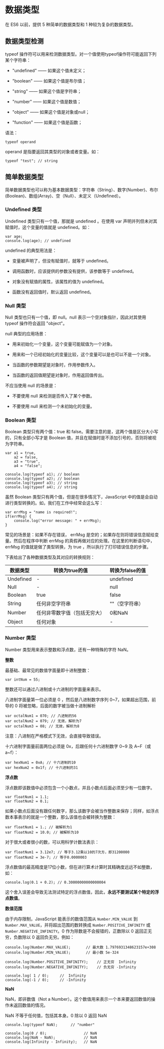 # 数据类型

在 ES6 以前，提供 5 种简单的数据类型和 1 种较为复杂的数据类型。

## 数据类型检测

typeof 操作符可以用来检测数据类型。对一个值使用typeof操作符可能返回下列某个字符串：

* "undefined" —— 如果这个值未定义；

* "boolean" —— 如果这个值是布尔值；

* "string" —— 如果这个值是字符串；

* "number" —— 如果这个值是数值；

* "object" —— 如果这个值是对象或null；

* "function" —— 如果这个值是函数；


语法：

```
typeof operand
```

operand 是指要返回其类型的对象或者变量。如：

```
typeof "test"; // string
```

## 简单数据类型

简单数据类型也可以称为基本数据类型：字符串（String）、数字\(Number\)、布尔\(Boolean\)、数组\(Array\)、空（Null）、未定义（Undefined）。

### Undefined 类型

Undefined 类型只有一个值，那就是 undefined 。在使用 var 声明并列但未对其赋值时，这个变量的值就是 undefined。如：

```
var age;
console.log(age); // undefined
```

undefined 的典型用法是：

* 变量被声明了，但没有赋值时，就等于 undefined。

* 调用函数时，应该提供的参数没有提供，该参数等于 undefined。

* 对象没有赋值的属性，该属性的值为 undefined。

* 函数没有返回值时，默认返回 undefined。


### Null 类型

Null 类型也只有一个值，即 null。null 表示一个空对象指针，因此对其使用 typeof 操作符会返回 "object"。

null 典型的应用场景：

* 用来初始化一个变量，这个变量可能赋值为一个对象。

* 用来和一个已经初始化的变量比较，这个变量可以是也可以不是一个对象。

* 当函数的参数期望是对象时，作用参数传入。

* 当函数的返回值期望是对象时，作用返回值传出。


不应当使用 null 的场景是：

* 不要使用 null 来检测是否传入了某个参数。

* 不要使用 null 来检测一个未初始化的变量。


### Boolean 类型

Boolean 类型只有两个值：true 和 false。需要注意的是，这两个值是区分大小写的，只有全部小写才是 Boolean 值，并且在赋值时是不添加引号的，否则将被视为字符串。

```
var a1 = true,
    a2 = false,
    a3 = "true",
    a4 = "false";

console.log(typeof a1); // boolean
console.log(typeof a2); // boolean
console.log(typeof a3); // string
console.log(typeof a4); // string
```

虽然 Boolean 类型只有两个值，但是在很多情况下，JavaScript 中的值是会自动进行类型转换的。如，我们在工作中经常会这么写：

```
var errMsg = "name is required!";
if(errMsg) {
    console.log("error message: " + errMsg);
}
```

常见的场景是：如果不存在错误， errMsg 是空的；如果存在则将错误信息赋给变量。然后在程序中判断 errMsg 的真假再做对应的处理。在这里的判断语句中，errMsg 的值就是做了类型转换，为 true ，所以执行了打印错误信息的步骤。

下表给出了各种数据类型及其对应的转换规则：

| **数据类型** | **转换为true的值** | **转换为false的值** |
| --- | --- | --- |
| Undefined | - | undefined |
| Null | - | null |
| Boolean | true | false |
| String | 任何非空字符串 | ""（空字符串） |
| Number | 任何非零数字值（包括无穷大） | 0和NaN |
| Object | 任何对象 | - |

### Number 类型

Number 类型用来表示整数和浮点数，还有一种特殊的字符 NaN。

**整数**

最基础、最常见的数值字面量即十进制整数：

```
var intNum = 55;
```

整数还可以通过八进制或十六进制的字面量来表示。

八进制字面量第一位必须是 0 ，然后是八进制数字序列 0~7，如果超出范围，前导的 0 将被忽略，后面的数字被当做十进制解析

```
var octalNum1 = 070; // 八进制的56
var octalNum2 = 079; // 无效，解析为7
var octalNum3 = 08; // 无效，解析为8
```

注意：八进制在严格模式下无效，会直接导致错误。

十六进制字面量前面两位必须是 0x，后跟任何十六进制数字 0~9 及 A~F（或 a~f）：

```
var hexNum1 = 0xA; // 十六进制的10
var hexNum2 = 0x1f; // 十六进制的31
```

**浮点数**

浮点数即该数值中必须包含一个小数点，并且小数点后面必须至少有一位数字。

```
var floatNum1 = 1.1;
var floatNum2 = 0.1;
```

如果小数点后面没有跟任何数字，那么该数字会被当作整数来保存；同样，如浮点数本事表示的就是一个整数，那么该值也会被转换为整数：

```
var floatNum1 = 1.; // 被解析为1
var floatNum2 = 10.0; // 被解析为10
```

对于很大或者很小的数，可以用科学计数法表示：

```
var floatNum1 = 3.12e7; // 等于3.12乘以10的7次方，即31200000
var floatNum2 = 3e-7; // 等于0.0000003
```

浮点数值的最高精度是17位小数，但在进行算术计算时其精确度远远不如整数，如： 

```
console.log(0.1 + 0.2); // 0.30000000000000004
```

这个舍入误差会导致无法测试特定的浮点数值，因此，**永远不要测试某个特定的浮点数值**。

**数值范围**

由于内存限制，JavaScript 能表示的数值范围从 `Number.MIN_VALUE` 到 `Number.MAX_VALUE`，并将超出范围的数转换成 `Number.POSITIVE_INFINITY` 或 `Number.NEGATIVE_INFINITY`。0 作为除数是不会报错的，正数除以 0 返回正无穷，负数除以 0 返回负无穷。例如：

```
console.log(Number.MAX_VALUE);       // 最大数 1.7976931348623157e+308
console.log(Number.MIN_VALUE);       // 最小数 5e-324

console.log(Number.POSITIVE_INFINITY);    // 正无穷  Infinity
console.log(Number.NEGATIVE_INFINITY);    // 负无穷 -Infinity

console.log( 1 / 0);     //  Infinity
console.log(-1 / 0);     // -Infinity
```

**NaN**

NaN，即非数值（Not a Number）。这个数值用来表示一个本来要返回数值的操作未返回数值的情况。

NaN 不等于任何值，包括其本身。0 除以 0 返回 NaN 

```
console.log(typeof NaN);      // "number"

console.log(0 / 0);                 // NaN
console.log(NaN - NaN);             // NaN
console.log(Infinity - Infinity);   // NaN
```



